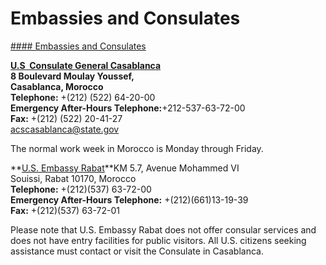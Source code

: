 # Embassies and Consulates

[#### Embassies and Consulates](javascript:void(0); "Embassies and Consulates")

**[U.S  Consulate General Casablanca](https://ma.usembassy.gov/embassy-consulate/casablanca/)  
8 Boulevard Moulay Youssef,  
Casablanca, Morocco  
Telephone:** +(212) (522) 64-20-00  
**Emergency After-Hours Telephone:**+212-537-63-72-00  
**Fax:** +(212) (522) 20-41-27  
[acscasablanca@state.gov](mailto:acscasablanca@state.gov)

The normal work week in Morocco is Monday through Friday.

**[U.S. Embassy Rabat](https://ma.usembassy.gov/embassy-consulate/rabat/)**KM 5.7, Avenue Mohammed VI  
Souissi, Rabat 10170, Morocco  
**Telephone:** +(212)(537) 63-72-00  
**Emergency After-Hours Telephone:** +(212)(661)13-19-39  
**Fax:** +(212)(537) 63-72-01

Please note that U.S. Embassy Rabat does not offer consular services and does not have entry facilities for public visitors. All U.S. citizens seeking assistance must contact or visit the Consulate in Casablanca.